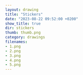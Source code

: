 ```yaml
---
layout: drawing
title: "Stickers"
date: "2023-08-22 09:52:00 +0200"
show_title: true
dir: stickers
thumb: thumb.png
category: drawings
filenames: 
- 1.png
- 2.png
- 3.png
- 4.png
- 5.png
---
```

